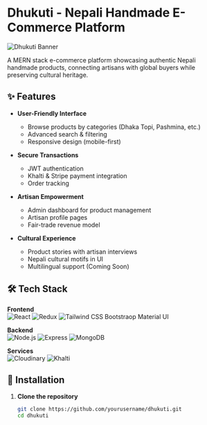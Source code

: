 # Dhukuti - Nepali Handmade E-Commerce Platform

![Dhukuti Banner](https://example.com/path-to-your-banner-image.jpg)

A MERN stack e-commerce platform showcasing authentic Nepali handmade products, connecting artisans with global buyers while preserving cultural heritage.

## ✨ Features

- **User-Friendly Interface**
  - Browse products by categories (Dhaka Topi, Pashmina, etc.)
  - Advanced search & filtering
  - Responsive design (mobile-first)

- **Secure Transactions**
  - JWT authentication
  - Khalti & Stripe payment integration
  - Order tracking

- **Artisan Empowerment**
  - Admin dashboard for product management
  - Artisan profile pages
  - Fair-trade revenue model

- **Cultural Experience**
  - Product stories with artisan interviews
  - Nepali cultural motifs in UI
  - Multilingual support (Coming Soon)

## 🛠 Tech Stack

**Frontend**  
![React](https://img.shields.io/badge/React-20232A?style=for-the-badge&logo=react)
![Redux](https://img.shields.io/badge/Redux-593D88?style=for-the-badge&logo=redux)
![Tailwind CSS](https://img.shields.io/badge/Tailwind_CSS-38B2AC?style=for-the-badge&logo=tailwind-css)
Bootstraop
Material UI

**Backend**  
![Node.js](https://img.shields.io/badge/Node.js-339933?style=for-the-badge&logo=nodedotjs)
![Express](https://img.shields.io/badge/Express-000000?style=for-the-badge&logo=express)
![MongoDB](https://img.shields.io/badge/MongoDB-4EA94B?style=for-the-badge&logo=mongodb)

**Services**  
![Cloudinary](https://img.shields.io/badge/Cloudinary-3448C5?style=for-the-badge&logo=cloudinary)
![Khalti](https://img.shields.io/badge/Khalti-Payment-7C3AED?style=for-the-badge)

## 🚀 Installation

1. **Clone the repository**
   ```bash
   git clone https://github.com/yourusername/dhukuti.git
   cd dhukuti
